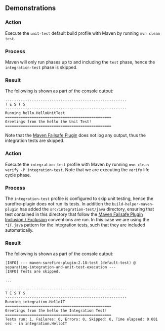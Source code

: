 ## Demonstrations

### Action

Execute the `unit-test` default build profile with Maven by running `mvn clean test`.

### Process

Maven will only run phases up to and including the `test` phase, hence the `integration-test` phase is skipped.

### Result

The following is shown as part of the console output:
```console
-------------------------------------------------------
T E S T S
-------------------------------------------------------
Running hello.HelloUnitTest
================================================
Greetings from the hello the Unit Test!
================================================
```
Note that the [Maven Failsafe Plugin](http://maven.apache.org/surefire/maven-failsafe-plugin/) does not log any output, thus the integration tests are skipped.

### Action

Execute the `integration-test` profile with Maven by running `mvn clean verify -P integration-test`.  Note that we are executing the `verify` life cycle phase.

### Process

The `integration-test` profile is configured to skip unit testing, hence the surefire-plugin does not run its tests.  In addition the `build-helper-maven-plugin` has added the `src/integration-test/java` directory, ensuring that test contained in this directory that follow the [Maven Failsafe Plugin Inclusion / Exclusion](maven.apache.org/surefire/maven-failsafe-plugin/examples/inclusion-exclusion.html) conventions are run.  In this case we are using the `*IT.java` pattern for the integration tests, such that they are included automatically.

### Result

The following is shown as part of the console output:
```console
[INFO] --- maven-surefire-plugin:2.18:test (default-test) @ separating-integration-and-unit-test-execution ---
[INFO] Tests are skipped.

...

-------------------------------------------------------
T E S T S
-------------------------------------------------------
Running integration.HelloIT
================================================
Greetings from the hello the Integration Test!
================================================
Tests run: 1, Failures: 0, Errors: 0, Skipped: 0, Time elapsed: 0.001 sec - in integration.HelloIT
```

